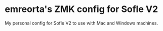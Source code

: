 # emreorta's ZMK config for Sofle V2

My personal config for Sofle V2 to use with Mac and Windows machines.
